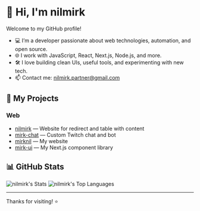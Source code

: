 # 👋 Hi, I'm nilmirk

Welcome to my GitHub profile!

- 💻 I’m a developer passionate about web technologies, automation, and open source.
- 🌐 I work with JavaScript, React, Next.js, Node.js, and more.
- 🛠️ I love building clean UIs, useful tools, and experimenting with new tech.
- 📫 Contact me: nilmirk.partner@gmail.com

## 🚀 My Projects

### Web
- [nilmirk](https://github.com/nilmirk/nilmirk) — Website for redirect and table with content
- [mirk-chat](https://github.com/nilmirk/mirk-chat) — Custom Twitch chat and bot
- [mirknil](https://github.com/nilmirk/mirknil) — My website
- [mirk-ui](https://github.com/nilmirk/mirk-ui) — My Next.js component library

## 📊 GitHub Stats

![nilmirk's Stats](https://github-readme-stats.vercel.app/api?username=nilmirk&theme=dark&show_icons=true&hide_border=true&count_private=true)
![nilmirk's Top Languages](https://github-readme-stats.vercel.app/api/top-langs/?username=nilmirk&theme=dark&show_icons=true&hide_border=true&layout=compact)

---

Thanks for visiting! ⭐️
